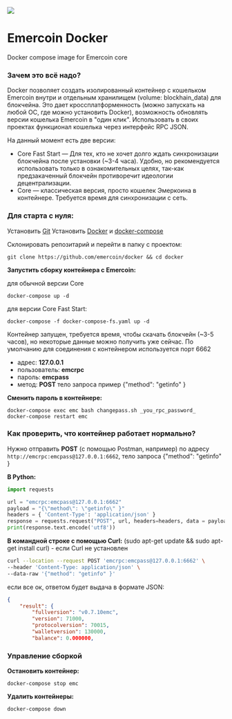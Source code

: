![](https://github.com/emercoin/docker/blob/main/docker.png)
# Emercoin Docker
Docker compose image for Emercoin core

### Зачем это всё надо?

Docker позволяет создать изолированный контейнер с кошельком Emercoin внутри и отдельным хранилищем (volume: blockhain_data) для блокчейна. Это дает кроссплатформенность (можно запускать на любой ОС, где можно установить Docker), возможность обновлять версии кошелька Emercoin в "один клик". Использовать в своих проектах функционал кошелька через интерфейс RPC JSON.

На данный момент есть две версии:
-  Core Fast Start — Для тех, кто не хочет долго ждать синхронизации блокчейна после установки (~3-4 часа). Удобно, но рекомендуется использовать только в ознакомительных целях, так-как предзакаченный блокчейн противоречит идеологии децентрализации.
-  Core — классическая версия, просто кошелек Эмеркоина в контейнере. Требуется время для синхронизации с сеть. 

### Для старта с нуля: 
 
Установить [Git](https://github.com/git-guides/install-git) 
Установить [Docker](https://docs.docker.com/engine/install/) и [docker-compose](https://docs.docker.com/compose/install/#install-compose) 

Склонировать репозитарий и перейти в папку с проектом:
```
git clone https://github.com/emercoin/docker && cd docker
``` 

**Запустить сборку контейнера с Emercoin:**

для обычной версии Core
```
docker-compose up -d
```
для версии Core Fast Start:
```
docker-compose -f docker-compose-fs.yaml up -d
```

Контейнер запущен, требуется время, чтобы скачать блокчейн (~3-5 часов), но некоторые данные можно получить уже сейчас.
По умолчанию для соединения с контейнером используется порт 6662

- адрес: **127.0.0.1**
- пользователь: **emcrpc**
- пароль: **emcpass**
- метод: **POST** тело запроса пример {"method": "getinfo" }

**Сменить пароль в контейнере:**
```
docker-compose exec emc bash changepass.sh _you_rpc_password_
docker-compose restart emc
```

### Как проверить, что контейнер работает нормально?
Нужно отправить **POST** (с помощью Postman, например)
по адресу `http://emcrpc:emcpass@127.0.0.1:6662`, тело запроса {"method": "getinfo" }

**В Python:**
```python
import requests

url = "emcrpc:emcpass@127.0.0.1:6662"
payload = "{\"method\": \"getinfo\" }"
headers = { 'Content-Type': 'application/json' }
response = requests.request("POST", url, headers=headers, data = payload)
print(response.text.encode('utf8'))
```

**В командной строке c помощью Curl:**
(sudo apt-get update && sudo apt-get install curl) - если Curl не установлен
```bash
curl --location --request POST 'emcrpc:emcpass@127.0.0.1:6662' \
--header 'Content-Type: application/json' \
--data-raw '{"method": "getinfo" }'
```
если все ок, ответом будет выдача в формате JSON:
```JSON
{
    "result": {
        "fullversion": "v0.7.10emc",
        "version": 71000,
        "protocolversion": 70015,
        "walletversion": 130000,
        "balance": 0.000000,
```

### Управление сборкой

**Остановить контейнер:**
```
docker-compose stop emc
```

**Удалить контейнеры:**
```
docker-compose down
```
